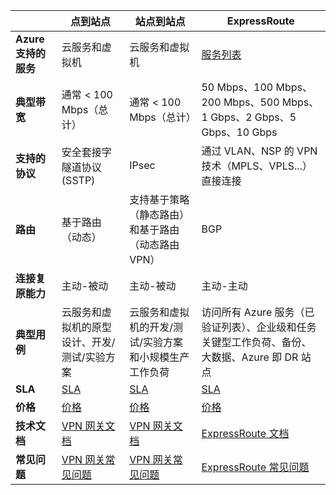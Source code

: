 | | **点到站点** | **站点到站点** | **ExpressRoute** |
|------------------------------|-----------------------------------------------------|-------------------------------------------------|---------------------------------------------------------------|
| **Azure 支持的服务** | 云服务和虚拟机 | 云服务和虚拟机 | [服务列表](../articles/expressroute/expressroute-faqs.md#supported-services) |
| **典型带宽** | 通常 < 100 Mbps（总计） | 通常 < 100 Mbps（总计） | 50 Mbps、100 Mbps、200 Mbps、500 Mbps、1 Gbps、2 Gbps、5 Gbps、10 Gbps |
| **支持的协议** | 安全套接字隧道协议 (SSTP) | IPsec | 通过 VLAN、NSP 的 VPN 技术（MPLS、VPLS...）直接连接 |
| **路由** | 基于路由（动态） | 支持基于策略（静态路由）和基于路由（动态路由 VPN） | BGP |
| **连接复原能力** | 主动-被动 | 主动-被动 | 主动-主动 |
| **典型用例** | 云服务和虚拟机的原型设计、开发/测试/实验方案 | 云服务和虚拟机的开发/测试/实验方案和小规模生产工作负荷 | 访问所有 Azure 服务（已验证列表）、企业级和任务关键型工作负荷、备份、大数据、Azure 即 DR 站点 |
| **SLA** | [SLA](https://www.azure.cn/support/legal/sla) | [SLA](https://www.azure.cn/support/legal/sla) | [SLA](https://www.azure.cn/support/legal/sla) |
| **价格** | [价格](https://www.azure.cn/pricing/details/vpn-gateway/) | [价格](https://www.azure.cn/pricing/details/vpn-gateway/) | [价格](https://www.azure.cn/pricing/details/expressroute/) |
| **技术文档** | [VPN 网关文档](../articles/vpn-gateway/index.md/) | [VPN 网关文档](../articles/vpn-gateway/index.md/) | [ExpressRoute 文档](../articles/expressroute/index.md/) |
| **常见问题** | [VPN 网关常见问题](../articles/vpn-gateway/vpn-gateway-vpn-faq.md) | [VPN 网关常见问题](../articles/vpn-gateway/vpn-gateway-vpn-faq.md) | [ExpressRoute 常见问题](../articles/expressroute/expressroute-faqs.md) |

<!---HONumber=Mooncake_0425_2016-->

